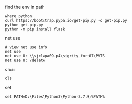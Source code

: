 find the env in path

```
where python
curl https://bootstrap.pypa.io/get-pip.py -o get-pip.py
python get-pip.py
python -m pip install flask
```

net use 

```
# view net use info
net use 
net use U: \\sjclapa09-p4\sigrity_fort07\PVTS
net use U: /delete
```

clear

```
cls
```

set

```
set PATH=D:\Files\Python3\Python-3.7.9;%PATH%
```

